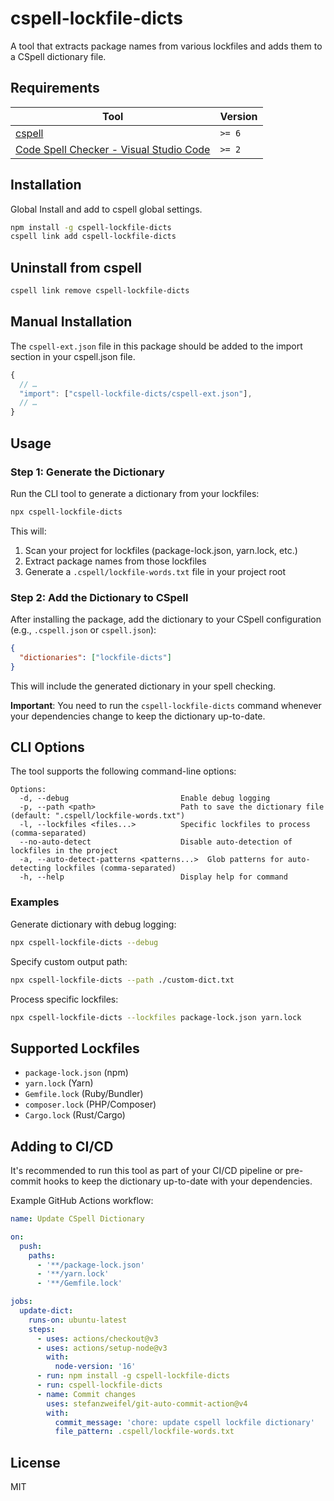 # cspell-lockfile-dicts

A tool that extracts package names from various lockfiles and adds them to a CSpell dictionary file.

## Requirements

| Tool                                                                                                                                 | Version |
| ------------------------------------------------------------------------------------------------------------------------------------ | ------- |
| [cspell](https://github.com/streetsidesoftware/cspell)                                                                               | `>= 6`  |
| [Code Spell Checker - Visual Studio Code](https://marketplace.visualstudio.com/items?itemName=streetsidesoftware.code-spell-checker) | `>= 2`  |

## Installation

Global Install and add to cspell global settings.

```sh
npm install -g cspell-lockfile-dicts
cspell link add cspell-lockfile-dicts
```

## Uninstall from cspell

```sh
cspell link remove cspell-lockfile-dicts
```

## Manual Installation

The `cspell-ext.json` file in this package should be added to the import section in your cspell.json file.

```javascript
{
  // …
  "import": ["cspell-lockfile-dicts/cspell-ext.json"],
  // …
}
```

## Usage

### Step 1: Generate the Dictionary

Run the CLI tool to generate a dictionary from your lockfiles:

```bash
npx cspell-lockfile-dicts
```

This will:

1. Scan your project for lockfiles (package-lock.json, yarn.lock, etc.)
2. Extract package names from those lockfiles
3. Generate a `.cspell/lockfile-words.txt` file in your project root

### Step 2: Add the Dictionary to CSpell

After installing the package, add the dictionary to your CSpell configuration (e.g., `.cspell.json` or `cspell.json`):

```json
{
  "dictionaries": ["lockfile-dicts"]
}
```

This will include the generated dictionary in your spell checking.

**Important**: You need to run the `cspell-lockfile-dicts` command whenever your dependencies change to keep the dictionary up-to-date.

## CLI Options

The tool supports the following command-line options:

```
Options:
  -d, --debug                         Enable debug logging
  -p, --path <path>                   Path to save the dictionary file (default: ".cspell/lockfile-words.txt")
  -l, --lockfiles <files...>          Specific lockfiles to process (comma-separated)
  --no-auto-detect                    Disable auto-detection of lockfiles in the project
  -a, --auto-detect-patterns <patterns...>  Glob patterns for auto-detecting lockfiles (comma-separated)
  -h, --help                          Display help for command
```

### Examples

Generate dictionary with debug logging:

```bash
npx cspell-lockfile-dicts --debug
```

Specify custom output path:

```bash
npx cspell-lockfile-dicts --path ./custom-dict.txt
```

Process specific lockfiles:

```bash
npx cspell-lockfile-dicts --lockfiles package-lock.json yarn.lock
```

## Supported Lockfiles

- `package-lock.json` (npm)
- `yarn.lock` (Yarn)
- `Gemfile.lock` (Ruby/Bundler)
- `composer.lock` (PHP/Composer)
- `Cargo.lock` (Rust/Cargo)

## Adding to CI/CD

It's recommended to run this tool as part of your CI/CD pipeline or pre-commit hooks to keep the dictionary up-to-date with your dependencies.

Example GitHub Actions workflow:

```yaml
name: Update CSpell Dictionary

on:
  push:
    paths:
      - '**/package-lock.json'
      - '**/yarn.lock'
      - '**/Gemfile.lock'

jobs:
  update-dict:
    runs-on: ubuntu-latest
    steps:
      - uses: actions/checkout@v3
      - uses: actions/setup-node@v3
        with:
          node-version: '16'
      - run: npm install -g cspell-lockfile-dicts
      - run: cspell-lockfile-dicts
      - name: Commit changes
        uses: stefanzweifel/git-auto-commit-action@v4
        with:
          commit_message: 'chore: update cspell lockfile dictionary'
          file_pattern: .cspell/lockfile-words.txt
```

## License

MIT
